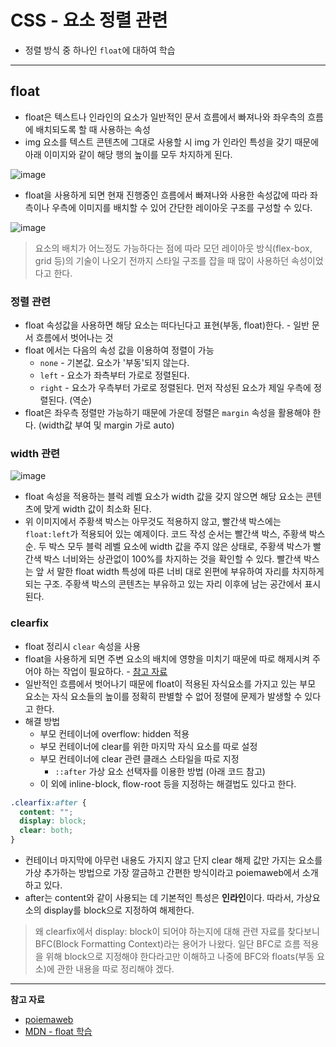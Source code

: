 # CSS - 요소 정렬 관련

- 정렬 방식 중 하나인 `float`에 대하여 학습

---

## float

- float은 텍스트나 인라인의 요소가 일반적인 문서 흐름에서 빠져나와 좌우측의 흐름에 배치되도록 할 때 사용하는 속성
- img 요소를 텍스트 콘텐츠에 그대로 사용할 시 img 가 인라인 특성을 갖기 때문에 아래 이미지와 같이 해당 행의 높이를 모두 차지하게 된다.

![image](https://user-images.githubusercontent.com/104971437/169974062-a5cae245-75a4-474c-9b80-35b008aec4c6.png)

- float을 사용하게 되면 현재 진행중인 흐름에서 빠져나와 사용한 속성값에 따라 좌측이나 우측에 이미지를 배치할 수 있어 간단한 레이아웃 구조를 구성할 수 있다.

![image](https://user-images.githubusercontent.com/104971437/169975078-e425a264-b89c-4e5f-81a1-310ecb4cfc7d.png)

> 요소의 배치가 어느정도 가능하다는 점에 따라 모던 레이아웃 방식(flex-box, grid 등)의 기술이 나오기 전까지 스타일 구조를 잡을 때 많이 사용하던 속성이었다고 한다.

### 정렬 관련

- float 속성값을 사용하면 해당 요소는 떠다닌다고 표현(부동, float)한다. - 일반 문서 흐름에서 벗어나는 것
- float 에서는 다음의 속성 값을 이용하여 정렬이 가능
  - `none` - 기본값. 요소가 '부동'되지 않는다.
  - `left` - 요소가 좌측부터 가로로 정렬된다.
  - `right` - 요소가 우측부터 가로로 정렬된다. 먼저 작성된 요소가 제일 우측에 정렬된다. (역순)
- float은 좌우측 정렬만 가능하기 때문에 가운데 정렬은 `margin` 속성을 활용해야 한다. (width값 부여 및 margin 가로 auto)

### width 관련

![image](https://user-images.githubusercontent.com/104971437/169977991-547bfb18-c38b-4413-b317-26f7237e5710.png)

- float 속성을 적용하는 블럭 레벨 요소가 width 값을 갖지 않으면 해당 요소는 콘텐츠에 맞게 width 값이 최소화 된다.
- 위 이미지에서 주황색 박스는 아무것도 적용하지 않고, 빨간색 박스에는 `float:left`가 적용되어 있는 예제이다. 코드 작성 순서는 빨간색 박스, 주황색 박스 순. 두 박스 모두 블럭 레벨 요소에 width 값을 주지 않은 상태로, 주황색 박스가 빨간색 박스 너비와는 상관없이 100%를 차지하는 것을 확인할 수 있다. 빨간색 박스는 앞 서 말한 float width 특성에 따른 너비 대로 왼편에 부유하여 자리를 차지하게 되는 구조. 주황색 박스의 콘텐츠는 부유하고 있는 자리 이후에 남는 공간에서 표시된다.

### clearfix

- float 정리시 `clear` 속성을 사용
- float을 사용하게 되면 주변 요소의 배치에 영향을 미치기 때문에 따로 해제시켜 주어야 하는 작업이 필요하다. - [참고 자료](https://naradesign.github.io/float-clearing.html)
- 일반적인 흐름에서 벗어나기 때문에 float이 적용된 자식요소를 가지고 있는 부모 요소는 자식 요소들의 높이를 정확히 판별할 수 없어 정렬에 문제가 발생할 수 있다고 한다.
- 해결 방법
  - 부모 컨테이너에 overflow: hidden 적용
  - 부모 컨테이너에 clear를 위한 마지막 자식 요소를 따로 설정
  - 부모 컨테이너에 clear 관련 클래스 스타일을 따로 지정
    - `::after` 가상 요소 선택자를 이용한 방법 (아래 코드 참고)
  - 이 외에 inline-block, flow-root 등을 지정하는 해결법도 있다고 한다.

```css
.clearfix:after {
  content: "";
  display: block;
  clear: both;
}
```

- 컨테이너 마지막에 아무런 내용도 가지지 않고 단지 clear 해제 값만 가지는 요소를 가상 추가하는 방법으로 가장 깔금하고 간편한 방식이라고 poiemaweb에서 소개하고 있다.
- after는 content와 같이 사용되는 데 기본적인 특성은 **인라인**이다. 따라서, 가상요소의 display를 block으로 지정하여 해제한다.

> 왜 clearfix에서 display: block이 되어야 하는지에 대해 관련 자료를 찾다보니 BFC(Block Formatting Context)라는 용어가 나왔다. 일단 BFC로 흐름 적용을 위해 block으로 지정해야 한다라고만 이해하고 나중에 BFC와 floats(부동 요소)에 관한 내용을 따로 정리해야 겠다.

---

**참고 자료**

- [poiemaweb](https://poiemaweb.com/css3-float)
- [MDN - float 학습](https://developer.mozilla.org/ko/docs/Learn/CSS/CSS_layout/Floats)